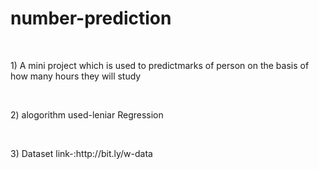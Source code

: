 # number-prediction
<br>

<p>1) A mini project which is used to predictmarks of person on the basis of how many hours they will study
</p>

<br>
<p>2) alogorithm used-leniar Regression</p>

<br>

<p> 3)  Dataset link-:http://bit.ly/w-data
